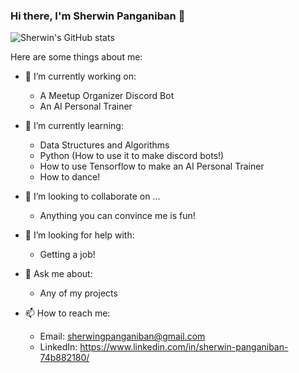 ### Hi there, I'm Sherwin Panganiban 👋

![Sherwin's GitHub stats](https://github-readme-stats.vercel.app/api?username=sherwingp&count_private=true&theme=aura_dark)

Here are some things about me:

- 🔭 I’m currently working on:
  - A Meetup Organizer Discord Bot
  - An AI Personal Trainer 

- 🌱 I’m currently learning:
  - Data Structures and Algorithms
  - Python (How to use it to make discord bots!)
  - How to use Tensorflow to make an AI Personal Trainer
  - How to dance!

- 👯 I’m looking to collaborate on ...
  - Anything you can convince me is fun!

- 🤔 I’m looking for help with:
  - Getting a job!

- 💬 Ask me about:
  - Any of my projects

- 📫 How to reach me:
  - Email: sherwingpanganiban@gmail.com
  - LinkedIn: https://www.linkedin.com/in/sherwin-panganiban-74b882180/


